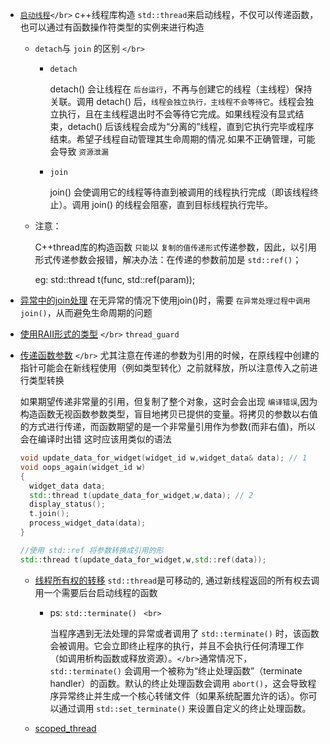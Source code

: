 - [`启动线程`](./chap2/demo1.cpp)`</br>`
  c++线程库构造 `std::thread`来启动线程，不仅可以传递函数，也可以通过有函数操作符类型的实例来进行构造

  - `detach`与 `join` 的区别 `</br>`

    - `detach`

      detach() 会让线程在 `后台运行`，不再与创建它的线程（主线程）保持关联。调用 detach() 后，`线程会独立执行，主线程不会等待它`。线程会独立执行，且在主线程退出时不会等待它完成。如果线程没有显式结束，detach() 后该线程会成为“分离的”线程，直到它执行完毕或程序结束。希望子线程自动管理其生命周期的情况.如果不正确管理，可能会导致 `资源泄漏`
    - `join`

      join() 会使调用它的线程等待直到被调用的线程执行完成（即该线程终止）。调用 join() 的线程会阻塞，直到目标线程执行完毕。
  - 注意：

    C++thread库的构造函数 `只能`以 `复制的值传递形式`传递参数，因此，以引用形式传递参数会报错，解决办法：在传递的参数前加是 `std::ref()`；

    eg: std::thread t(func, std::ref(param));
- [异常中的join处理](./chap2/exception.cpp)
  在无异常的情况下使用join()时，需要 `在异常处理过程中调用join()`，从而避免生命周期的问题
- [使用RAII形式的类型](./chap2/join_RAII.cpp) `</br>`
  `thread_guard`
- [传递函数参数](./chap2/pass_param.cpp) `</br>`
  尤其注意在传递的参数为引用的时候，在原线程中创建的指针可能会在新线程使用（例如类型转化）之前就释放，所以注意传入之前进行类型转换

  如果期望传递非常量的引用，但复制了整个对象，这时会会出现 `编译错误`,因为构造函数无视函数参数类型，盲目地拷贝已提供的变量。将拷贝的参数以右值的方式进行传递，而函数期望的是一个非常量引用作为参数(而非右值)，所以会在编译时出错
  这时应该用类似的语法

  ```cpp
  void update_data_for_widget(widget_id w,widget_data& data); // 1
  void oops_again(widget_id w)
  { 
    widget_data data; 
    std::thread t(update_data_for_widget,w,data); // 2 
    display_status(); 
    t.join(); 
    process_widget_data(data); 
  } 

  //使用 std::ref 将参数转换成引用的形
  std::thread t(update_data_for_widget,w,std::ref(data));
  ```
  - [线程所有权的转移](./chap2/owing.cpp)
    `std::thread`是可移动的, 通过新线程返回的所有权去调用一个需要后台启动线程的函数
    - ps: `std::terminate() `   `<br>`

      当程序遇到无法处理的异常或者调用了 `std::terminate()` 时，该函数会被调用。它会立即终止程序的执行，并且不会执行任何清理工作（如调用析构函数或释放资源）。`</br>`通常情况下，`std::terminate()` 会调用一个被称为“终止处理函数”（terminate handler）的函数。默认的终止处理函数会调用 `abort()`，这会导致程序异常终止并生成一个核心转储文件（如果系统配置允许的话）。你可以通过调用 `std::set_terminate()` 来设置自定义的终止处理函数。
  - [scoped_thread](./chap2/scope_thread.cpp)</br>

